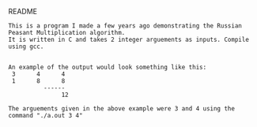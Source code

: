 README
    
    This is a program I made a few years ago demonstrating the Russian Peasant Multiplication algorithm.
    It is written in C and takes 2 integer arguements as inputs. Compile using gcc. 
    
    
    An example of the output would look something like this: 
     3      4      4
     1      8      8
              ------
                   12
    
    The arguements given in the above example were 3 and 4 using the command "./a.out 3 4"


